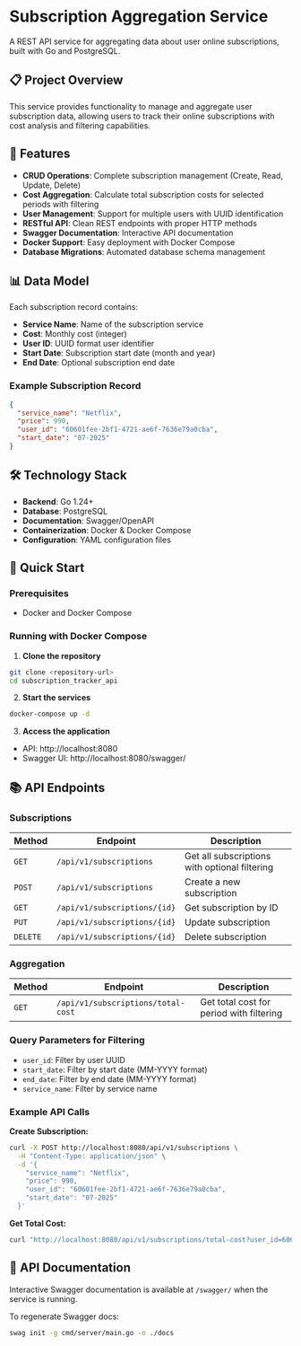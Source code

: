 # Subscription Aggregation Service

A REST API service for aggregating data about user online subscriptions, built with Go and PostgreSQL.

## 📋 Project Overview

This service provides functionality to manage and aggregate user subscription data, allowing users to track their online subscriptions with cost analysis and filtering capabilities.

## 🚀 Features

- **CRUD Operations**: Complete subscription management (Create, Read, Update, Delete)
- **Cost Aggregation**: Calculate total subscription costs for selected periods with filtering
- **User Management**: Support for multiple users with UUID identification
- **RESTful API**: Clean REST endpoints with proper HTTP methods
- **Swagger Documentation**: Interactive API documentation
- **Docker Support**: Easy deployment with Docker Compose
- **Database Migrations**: Automated database schema management

## 📊 Data Model

Each subscription record contains:
- **Service Name**: Name of the subscription service
- **Cost**: Monthly cost (integer)
- **User ID**: UUID format user identifier
- **Start Date**: Subscription start date (month and year)
- **End Date**: Optional subscription end date

### Example Subscription Record
```json
{
  "service_name": "Netflix",
  "price": 990,
  "user_id": "60601fee-2bf1-4721-ae6f-7636e79a0cba",
  "start_date": "07-2025"
}
```

## 🛠 Technology Stack

- **Backend**: Go 1.24+
- **Database**: PostgreSQL
- **Documentation**: Swagger/OpenAPI
- **Containerization**: Docker & Docker Compose
- **Configuration**: YAML configuration files

## 🚀 Quick Start

### Prerequisites
- Docker and Docker Compose

### Running with Docker Compose

1. **Clone the repository**
```bash
git clone <repository-url>
cd subscription_tracker_api
```

2. **Start the services**
```bash
docker-compose up -d
```

3. **Access the application**
- API: http://localhost:8080
- Swagger UI: http://localhost:8080/swagger/

## 📚 API Endpoints

### Subscriptions

| Method | Endpoint | Description |
|--------|----------|-------------|
| `GET` | `/api/v1/subscriptions` | Get all subscriptions with optional filtering |
| `POST` | `/api/v1/subscriptions` | Create a new subscription |
| `GET` | `/api/v1/subscriptions/{id}` | Get subscription by ID |
| `PUT` | `/api/v1/subscriptions/{id}` | Update subscription |
| `DELETE` | `/api/v1/subscriptions/{id}` | Delete subscription |

### Aggregation

| Method | Endpoint | Description |
|--------|----------|-------------|
| `GET` | `/api/v1/subscriptions/total-cost` | Get total cost for period with filtering |

### Query Parameters for Filtering

- `user_id`: Filter by user UUID
- `start_date`: Filter by start date (MM-YYYY format)
- `end_date`: Filter by end date (MM-YYYY format)
- `service_name`: Filter by service name

### Example API Calls

**Create Subscription:**
```bash
curl -X POST http://localhost:8080/api/v1/subscriptions \
  -H "Content-Type: application/json" \
  -d '{
    "service_name": "Netflix",
    "price": 990,
    "user_id": "60601fee-2bf1-4721-ae6f-7636e79a0cba",
    "start_date": "07-2025"
  }'
```

**Get Total Cost:**
```bash
curl "http://localhost:8080/api/v1/subscriptions/total-cost?user_id=60601fee-2bf1-4721-ae6f-7636e79a0cba&start_date=01-2025&end_date=12-2025"
```

## 📖 API Documentation

Interactive Swagger documentation is available at `/swagger/` when the service is running.

To regenerate Swagger docs:
```bash
swag init -g cmd/server/main.go -o ./docs
```
